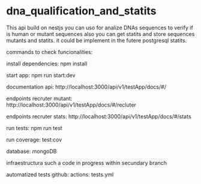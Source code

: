 # dna_qualification_and_statits
This api build on nestjs you can uso for analize DNAs sequences to verify if is human or mutant sequences also you can get statits  and store sequences mutants and statits. it could be implement in the futere postgresql statits.


commands to check funcionalities:

install dependencies:
npm install

start app:
npm run start:dev

documentation api:
http://localhost:3000/api/v1/testApp/docs/#/

endpoints recruter mutant: 
http://localhost:3000/api/v1/testApp/docs/#/recluter

endpoints recruter stats:
http://localhost:3000/api/v1/testApp/docs/#/stats

run tests: 
npm run test

run coverage:
test:cov

database: mongoDB

infraestructura such a code in progress within secundary branch

automatized tests github: 
actions:  tests.yml

